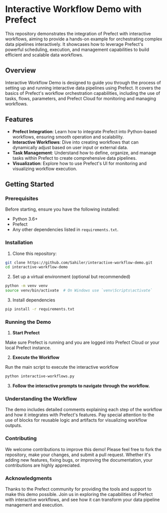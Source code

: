 # Interactive Workflow Demo with Prefect

This repository demonstrates the integration of Prefect with interactive workflows, aiming to provide a hands-on example for orchestrating complex data pipelines interactively. It showcases how to leverage Prefect's powerful scheduling, execution, and management capabilities to build efficient and scalable data workflows.

## Overview

Interactive Workflow Demo is designed to guide you through the process of setting up and running interactive data pipelines using Prefect. It covers the basics of Prefect's workflow orchestration capabilities, including the use of tasks, flows, parameters, and Prefect Cloud for monitoring and managing workflows.

## Features

- **Prefect Integration**: Learn how to integrate Prefect into Python-based workflows, ensuring smooth operation and scalability.
- **Interactive Workflows**: Dive into creating workflows that can dynamically adjust based on user input or external data.
- **Task Management**: Understand how to define, organize, and manage tasks within Prefect to create comprehensive data pipelines.
- **Visualization**: Explore how to use Prefect's UI for monitoring and visualizing workflow execution.

## Getting Started

### Prerequisites

Before starting, ensure you have the following installed:
- Python 3.6+
- Prefect
- Any other dependencies listed in `requirements.txt`.

### Installation

1. Clone this repository:
```bash
git clone https://github.com/Sahiler/interactive-workflow-demo.git
cd interactive-workflow-demo
```
2. Set up a virtual environment (optional but recommended)

```bash
python -m venv venv
source venv/bin/activate  # On Windows use `venv\Scripts\activate`
```
3. Install dependencies
```bash
pip install -r requirements.txt
```

### Running the Demo
1. **Start Prefect**

  Make sure Prefect is running and you are logged into Prefect Cloud or your local Prefect instance.

2. **Execute the Workflow**

  Run the main script to execute the interactive workflow
  
```bash
python interactive-workflows.py
```
3. **Follow the interactive prompts to navigate through the workflow.**

### Understanding the Workflow
The demo includes detailed comments explaining each step of the workflow and how it integrates with Prefect's features. Pay special attention to the use of blocks for reusable logic and artifacts for visualizing workflow outputs.

### Contributing
We welcome contributions to improve this demo! Please feel free to fork the repository, make your changes, and submit a pull request. Whether it's adding new features, fixing bugs, or improving the documentation, your contributions are highly appreciated.

### Acknowledgments
Thanks to the Prefect community for providing the tools and support to make this demo possible.
Join us in exploring the capabilities of Prefect with interactive workflows, and see how it can transform your data pipeline management and execution.

